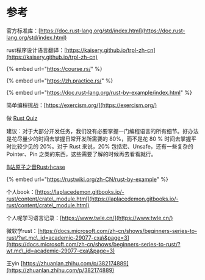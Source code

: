 # 参考

官方标准库：[https://doc.rust-lang.org/std/index.html](https://doc.rust-lang.org/std/index.html)

rust程序设计语言翻译：[https://kaisery.github.io/trpl-zh-cn](https://kaisery.github.io/trpl-zh-cn)

{% embed url="https://course.rs/" %}

{% embed url="https://zh.practice.rs/" %}

{% embed url="https://doc.rust-lang.org/rust-by-example/index.html" %}

简单编程挑战：[https://exercism.org/](https://exercism.org/)

做 [Rust Quiz](https://dtolnay.github.io/rust-quiz/)



建议：对于大部分开发任务，我们没有必要掌握一门编程语言的所有细节。好办法是花尽量少的时间去掌握日常开发所需要的 80%，而不是花 80 % 时间去掌握平时比较少见的 20%。对于 Rust 来说，20% 包括宏、Unsafe，还有一些复杂的 Pointer、Pin 之类的东西，这些需要了解的时候再去看看就行。



[B站原子之音Rust小case](https://space.bilibili.com/437860379/video?tid=0\&page=2\&keyword=\&order=pubdate)

{% embed url="https://rustwiki.org/zh-CN/rust-by-example" %}

个人book：[https://laplacedemon.gitbooks.io/-rust/content/crate\_module.html](https://laplacedemon.gitbooks.io/-rust/content/crate\_module.html)

个人呢学习语言记录：[https://www.twle.cn/](https://www.twle.cn/)

微软学rust：[https://docs.microsoft.com/zh-cn/shows/beginners-series-to-rust/?wt.mc\_id=academic-29077-cxa\&page=3](https://docs.microsoft.com/zh-cn/shows/beginners-series-to-rust/?wt.mc\_id=academic-29077-cxa\&page=3)

王yin [https://zhuanlan.zhihu.com/p/382174889](https://zhuanlan.zhihu.com/p/382174889)
